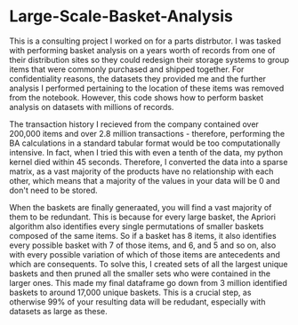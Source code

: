 # Large-Scale-Basket-Analysis
This is a consulting project I worked on for a parts distrbutor. I was tasked with performing basket analysis on a years worth of records from one of their distribution sites so they could redesign their storage systems to group items that were commonly purchased and shipped together. For confidentiality reasons, the datasets they provided me and the further analysis I performed pertaining to the location of these items was removed from the notebook. However, this code shows how to perform basket analysis on datasets with millions of records.

The transaction history I recieved from the company contained over 200,000 items and over 2.8 million transactions - therefore, performing the BA calculations in a standard tabular format would be too computationally intensive. In fact, when I tried this with even a tenth of the data, my python kernel died within 45 seconds. Therefore, I converted the data into a sparse matrix, as a vast majority of the products have no relationship with each other, which means that a majority of the values in your data will be 0 and don't need to be stored. 

When the baskets are finally generaated, you will find a vast majority of them to be redundant. This is because for every large basket, the Apriori algorithm also identifies every single permutations of smaller baskets composed of the same items. So if a basket has 8 items, it also identifies every possible basket with 7 of those items, and 6, and 5 and so on, also with every possible variation of which of those items are antecedents and which are consequents. To solve this, I created sets of all the largest unique baskets and then pruned all the smaller sets who were contained in the larger ones. This made my final dataframe go down from 3 million identified baskets to around 17,000 unique baskets. This is a crucial step, as otherwise 99% of your resulting data will be redudant, especially with datasets as large as these. 
